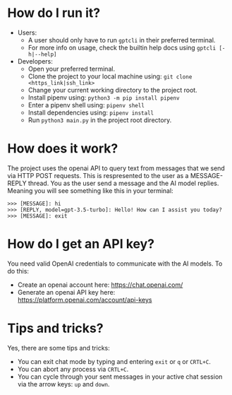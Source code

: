 # How do I run it?
- Users:
    - A user should only have to run ```gptcli``` in their preferred terminal.
    - For more info on usage, check the builtin help docs using ```gptcli [-h|--help]```
- Developers:
    - Open your preferred terminal.
    - Clone the project to your local machine using: ```git clone <https_link|ssh_link>```
    - Change your current working directory to the project root.
    - Install pipenv using: ```python3 -m pip install pipenv```
    - Enter a pipenv shell using: ```pipenv shell```
    - Install dependencies using: ```pipenv install```
    - Run ```python3 main.py``` in the project root directory.

# How does it work?
The project uses the openai API to query text from messages that we send via HTTP POST requests. This is respresented to the user as a MESSAGE-REPLY thread. You as the user send a message and the AI model replies. Meaning you will see something like this in your terminal:
```text
>>> [MESSAGE]: hi
>>> [REPLY, model=gpt-3.5-turbo]: Hello! How can I assist you today?
>>> [MESSAGE]: exit
```

# How do I get an API key?
You need valid OpenAI credentials to communicate with the AI models. To do this:
- Create an openai account here: https://chat.openai.com/
- Generate an openai API key here: https://platform.openai.com/account/api-keys

# Tips and tricks?
Yes, there are some tips and tricks:
- You can exit chat mode by typing and entering ```exit``` or ```q``` or ```CRTL+C```.
- You can abort any process via ```CRTL+C```.
- You can cycle through your sent messages in your active chat session via the arrow keys: ```up``` and ```down```.
